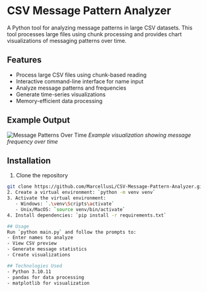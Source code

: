# CSV Message Pattern Analyzer

A Python tool for analyzing message patterns in large CSV datasets. This tool processes large files using chunk processing and provides chart visualizations of messaging patterns over time.

## Features
- Process large CSV files using chunk-based reading
- Interactive command-line interface for name input
- Analyze message patterns and frequencies
- Generate time-series visualizations
- Memory-efficient data processing

## Example Output
![Message Patterns Over Time](example_outputs/message_trends_Kyle.png)
*Example visualization showing message frequency over time*

## Installation
1. Clone the repository
```bash
git clone https://github.com/MarcellusL/CSV-Message-Pattern-Analyzer.git
2. Create a virtual environment: `python -m venv venv`
3. Activate the virtual environment:
   - Windows: `.\venv\Scripts\activate`
   - Unix/MacOS: `source venv/bin/activate`
4. Install dependencies: `pip install -r requirements.txt`

## Usage
Run `python main.py` and follow the prompts to:
- Enter names to analyze
- View CSV preview
- Generate message statistics
- Create visualizations

## Technologies Used
- Python 3.10.11
- pandas for data processing
- matplotlib for visualization